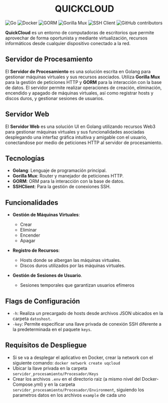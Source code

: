 <h1 align="center">QUICKCLOUD</h1>

![Go](https://img.shields.io/badge/Go-1.21-blue)
![Docker](https://img.shields.io/badge/Docker-Enabled-blue)
![GORM](https://img.shields.io/badge/GORM-ORM-red)
![Gorilla Mux](https://img.shields.io/badge/Gorilla_Mux-Routing-green)
![SSH Client](https://img.shields.io/badge/SSH-Client-blue)
![GitHub contributors](https://img.shields.io/github/contributors/Andres-Shadow/uqcloud)

**QuickCloud** es un entorno de computadoras de escritorios que permite aprovechar de forma oportunista y mediante virtualización, recursos informáticos desde cualquier dispositivo conectado a la red.

## Servidor de Procesamiento

El **Servidor de Procesamiento** es una solución escrita en Golang para gestionar máquinas virtuales y sus recursos asociados. Utiliza **Gorilla Mux** para la gestión de peticiones HTTP y **GORM** para la interacción con la base de datos. El servidor permite realizar operaciones de creación, eliminación, encendido y apagado de máquinas virtuales, así como registrar hosts y discos duros, y gestionar sesiones de usuarios.

## Servidor Web

El **Servidor Web** es una solución UI en Golang utilizando recursos Web3 para gestionar máquinas virtuales y sus funcionalidades asociadas desplegando una interfaz gráfica intuitiva y amigable con el usuario, conectandose por medio de peticiones HTTP al servidor de procesamiento.

## Tecnologías

- **Golang**: Lenguaje de programación principal.
- **Gorilla Mux**: Router y manejador de peticiones HTTP.
- **GORM**: ORM para la interacción con la base de datos.
- **SSHClient**: Para la gestión de conexiones SSH.

## Funcionalidades

- **Gestión de Máquinas Virtuales**:
  - Crear
  - Eliminar
  - Encender
  - Apagar

- **Registro de Recursos**:
  - Hosts donde se albergan las máquinas virtuales.
  - Discos duros utilizados por las máquinas virtuales.

- **Gestión de Sesiones de Usuario**.
  - Sesiones temporales que garantizan usuarios efímeros

## Flags de Configuración

- `-h`: Realiza un precargado de hosts desde archivos JSON ubicados en la carpeta `datoshost`.
- `-key`: Permite especificar una llave privada de conexión SSH diferente a la predeterminada en el paquete `keys`.

## Requisitos de Despliegue
- Si se va a desplegar el aplicativo en Docker, crear la network con el siguiente comando:
  `docker network create uqcloud`
- Ubicar la llave privada en la carpeta `servidor_procesamiento/Procesador/Keys`
- Crear los archivos `.env` en el directorio raiz (a mismo nivel del Docker-Compose.yml) y en la carpeta `servidor_procesamiento/Procesador/Environment`, siguiendo los parametros datos en los archivos `example` de cada uno


